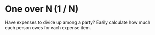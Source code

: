 # One over N (1 / N)

Have expenses to divide up among a party?
Easily calculate how much each person owes for each expense item.


